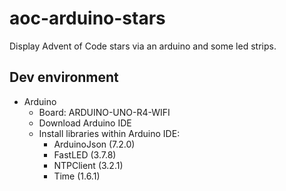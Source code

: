 # aoc-arduino-stars

Display Advent of Code stars via an arduino and some led strips.

## Dev environment

- Arduino
  - Board: ARDUINO-UNO-R4-WIFI
  - Download Arduino IDE
  - Install libraries within Arduino IDE:
    - ArduinoJson (7.2.0)
    - FastLED (3.7.8)
    - NTPClient (3.2.1)
    - Time (1.6.1)

